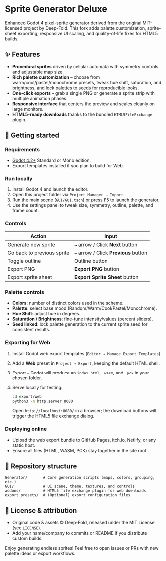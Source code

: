 # Sprite Generator Deluxe

Enhanced Godot 4 pixel-sprite generator derived from the original MIT-licensed project by Deep-Fold. This fork adds palette customization, sprite-sheet exporting, responsive UI scaling, and quality-of-life fixes for HTML5 builds.

## ✨ Features

- **Procedural sprites** driven by cellular automata with symmetry controls and adjustable map size.
- **Rich palette customization** – choose from warm/cool/pastel/monochrome presets, tweak hue shift, saturation, and brightness, and lock palettes to seeds for reproducible looks.
- **One-click exports** – grab a single PNG or generate a sprite strip with multiple animation phases.
- **Responsive interface** that centers the preview and scales cleanly on large monitors.
- **HTML5-ready downloads** thanks to the bundled `HTML5FileExchange` plugin.

## 🚀 Getting started

### Requirements

- [Godot 4.2+](https://godotengine.org/) Standard or Mono edition.
- Export templates installed if you plan to build for Web.

### Run locally

1. Install Godot 4 and launch the editor.
2. Open this project folder via `Project Manager → Import`.
3. Run the main scene (`GUI/GUI.tscn`) or press <kbd>F5</kbd> to launch the generator.
4. Use the settings panel to tweak size, symmetry, outline, palette, and frame count.

### Controls

| Action | Input |
| --- | --- |
| Generate new sprite | `→` arrow / Click **Next** button |
| Go back to previous sprite | `←` arrow / Click **Previous** button |
| Toggle outline | Outline button |
| Export PNG | **Export PNG** button |
| Export sprite sheet | **Export Sprite Sheet** button |

### Palette controls

- **Colors**: number of distinct colors used in the scheme.
- **Palette**: select base mood (Random/Warm/Cool/Pastel/Monochrome).
- **Hue Shift**: adjust hue in degrees.
- **Saturation / Brightness**: fine-tune intensity/values (percent sliders).
- **Seed linked**: lock palette generation to the current sprite seed for consistent results.

### Exporting for Web

1. Install Godot web export templates (`Editor → Manage Export Templates`).
2. Add a **Web** preset in `Project → Export`, keeping the default HTML shell.
3. Export – Godot will produce an `index.html`, `.wasm`, and `.pck` in your chosen folder.
4. Serve locally for testing:

   ```bash
   cd export/web
   python3 -m http.server 8080
   ```

   Open `http://localhost:8080/` in a browser; the download buttons will trigger the HTML5 file exchange dialog.

### Deploying online

- Upload the web export bundle to GitHub Pages, itch.io, Netlify, or any static host.
- Ensure all files (HTML, WASM, PCK) stay together in the site root.

## 🧩 Repository structure

```
Generator/       # Core generation scripts (maps, colors, grouping, etc.)
GUI/             # UI scene, theme, textures, and controls
addons/          # HTML5 file exchange plugin for web downloads
export_presets/  # (Optional) export configuration files
```

## 📝 License & attribution

- Original code & assets © Deep-Fold, released under the MIT License (see `LICENSE`).
- Add your name/company to commits or README if you distribute custom builds.

Enjoy generating endless sprites! Feel free to open issues or PRs with new palette ideas or export workflows.
